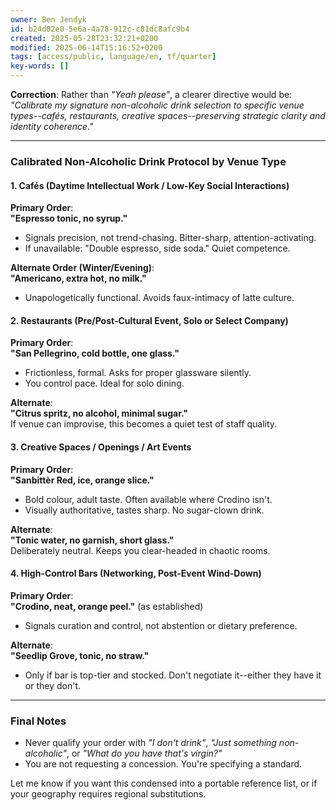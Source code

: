 ```yaml
---
owner: Ben Jendyk
id: b24d02e0-5e6a-4a78-912c-c81dc8afc9b4
created: 2025-05-28T23:32:21+0200
modified: 2025-06-14T15:16:52+0200
tags: [access/public, language/en, tf/quarter]
key-words: []
---
```


**Correction**: Rather than _"Yeah please"_, a clearer directive would be: _"Calibrate my signature non-alcoholic drink selection to specific venue types--cafés, restaurants, creative spaces--preserving strategic clarity and identity coherence."_

* * *

### Calibrated Non-Alcoholic Drink Protocol by Venue Type

#### 1. **Cafés (Daytime Intellectual Work / Low-Key Social Interactions)**

**Primary Order**:  
**"Espresso tonic, no syrup."**

- Signals precision, not trend-chasing. Bitter-sharp, attention-activating.
- If unavailable: "Double espresso, side soda." Quiet competence.

**Alternate Order (Winter/Evening)**:  
**"Americano, extra hot, no milk."**

- Unapologetically functional. Avoids faux-intimacy of latte culture.

#### 2. **Restaurants (Pre/Post-Cultural Event, Solo or Select Company)**

**Primary Order**:  
**"San Pellegrino, cold bottle, one glass."**

- Frictionless, formal. Asks for proper glassware silently.
- You control pace. Ideal for solo dining.

**Alternate**:  
**"Citrus spritz, no alcohol, minimal sugar."**  
If venue can improvise, this becomes a quiet test of staff quality.

#### 3. **Creative Spaces / Openings / Art Events**

**Primary Order**:  
**"Sanbittèr Red, ice, orange slice."**

- Bold colour, adult taste. Often available where Crodino isn't.
- Visually authoritative, tastes sharp. No sugar-clown drink.

**Alternate**:  
**"Tonic water, no garnish, short glass."**  
Deliberately neutral. Keeps you clear-headed in chaotic rooms.

#### 4. **High-Control Bars (Networking, Post-Event Wind-Down)**

**Primary Order**:  
**"Crodino, neat, orange peel."** (as established)
- Signals curation and control, not abstention or dietary preference.

**Alternate**:  
**"Seedlip Grove, tonic, no straw."**

- Only if bar is top-tier and stocked. Don't negotiate it--either they have it or they don't.
* * *

### Final Notes

- Never qualify your order with _"I don't drink"_, _"Just something non-alcoholic"_, or _"What do you have that's virgin?"_
- You are not requesting a concession. You're specifying a standard.

Let me know if you want this condensed into a portable reference list, or if your geography requires regional substitutions.